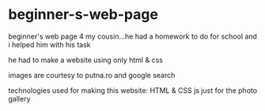# beginner-s-web-page
beginner's web page 4 my cousin...he had a homework to do for school and i helped him with his task

he had to make a website using only html & css 

images are courtesy to putna.ro and google search

technologies used for making this website:
HTML & CSS
js just for the photo gallery

